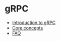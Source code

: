 # gRPC
- [Introduction to gRPC](https://grpc.io/docs/what-is-grpc/introduction/)
- [Core concepts](https://grpc.io/docs/what-is-grpc/core-concepts/)
- [FAQ](https://grpc.io/docs/what-is-grpc/faq/)
